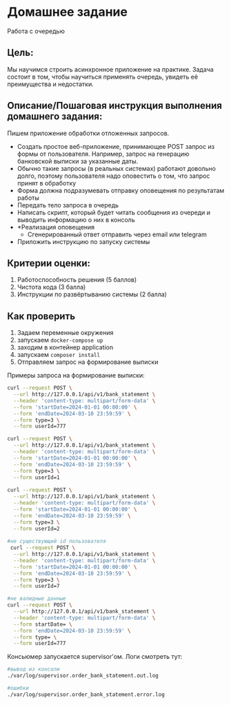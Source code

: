 # Домашнее задание
Работа с очередью

## Цель:
Мы научимся строить асинхронное приложение на практике.
Задача состоит в том, чтобы научиться применять очередь, увидеть её преимущества и недостатки.

## Описание/Пошаговая инструкция выполнения домашнего задания:
Пишем приложение обработки отложенных запросов.
- Создать простое веб-приложение, принимающее POST запрос из формы от пользователя. Например, запрос на генерацию банковской выписки за указанные даты.
- Обычно такие запросы (в реальных системах) работают довольно долго, поэтому пользователя надо оповестить о том, что запрос принят в обработку
- Форма должна подразумевать отправку оповещения по результатам работы
- Передать тело запроса в очередь
- Написать скрипт, который будет читать сообщения из очереди и выводить информацию о них в консоль
- *Реализация оповещения
    - Сгенерированный ответ отправить через email или telegram
- Приложить инструкцию по запуску системы

## Критерии оценки:
1. Работоспособность решения (5 баллов)
2. Чистота кода (3 балла)
3. Инструкции по развёртыванию системы (2 балла)

## Как проверить
1. Задаем переменные окружения 
2. запускаем `docker-compose up`
3. заходим в контейнер application 
4. запускаем `composer install`
5. Отправляем запрос на формирование выписки

Примеры запроса на формирование выписки:
```bash
curl --request POST \
  --url http://127.0.0.1/api/v1/bank_statement \
  --header 'content-type: multipart/form-data' \
  --form 'startDate=2024-01-01 00:00:00' \
  --form 'endDate=2024-03-10 23:59:59' \
  --form type=3 \
  --form userId=777

curl --request POST \
  --url http://127.0.0.1/api/v1/bank_statement \
  --header 'content-type: multipart/form-data' \
  --form 'startDate=2024-01-01 00:00:00' \
  --form 'endDate=2024-03-10 23:59:59' \
  --form type=3 \
  --form userId=1
  
curl --request POST \
  --url http://127.0.0.1/api/v1/bank_statement \
  --header 'content-type: multipart/form-data' \
  --form 'startDate=2024-01-01 00:00:00' \
  --form 'endDate=2024-03-10 23:59:59' \
  --form type=3 \
  --form userId=2
  
#не существующий id пользователя 
 curl --request POST \
  --url http://127.0.0.1/api/v1/bank_statement \
  --header 'content-type: multipart/form-data' \
  --form 'startDate=2024-01-01 00:00:00' \
  --form 'endDate=2024-03-10 23:59:59' \
  --form type=3 \
  --form userId=7

#не валидные данные  
curl --request POST \
  --url http://127.0.0.1/api/v1/bank_statement \
  --header 'content-type: multipart/form-data' \
  --form startDate= \
  --form 'endDate=2024-03-10 23:59:59' \
  --form type= \
  --form userId=777    
```

Консьюмер запускается supervisor'ом. Логи смотреть тут:
```bash
#вывод из консоли
./var/log/supervisor.order_bank_statement.out.log

#ошибки
./var/log/supervisor.order_bank_statement.error.log
```
